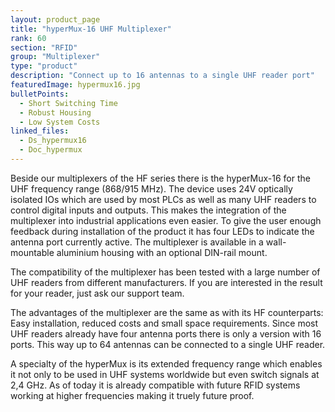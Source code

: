 ```yaml
---
layout: product_page
title: "hyperMux-16 UHF Multiplexer"
rank: 60
section: "RFID"
group: "Multiplexer"
type: "product"
description: "Connect up to 16 antennas to a single UHF reader port"
featuredImage: hypermux16.jpg
bulletPoints:
  - Short Switching Time
  - Robust Housing
  - Low System Costs
linked_files:
  - Ds_hypermux16
  - Doc_hypermux
---
```

Beside our multiplexers of the HF series there is the hyperMux-16 for the UHF frequency range (868/915 MHz). The device uses 24V optically isolated IOs which are used by most PLCs as well as many UHF readers to control digital inputs and outputs. This makes the integration of the multiplexer into industrial applications even easier. To give the user enough feedback during installation of the product it has four LEDs to indicate the antenna port currently active. The multiplexer is available in a wall-mountable aluminium housing with an optional DIN-rail mount.

The compatibility of the multiplexer has been tested with a large number of UHF readers from different manufacturers. If you are interested in the result for your reader, just ask our support team.

The advantages of the multiplexer are the same as with its HF counterparts: Easy installation, reduced costs and small space requirements. Since most UHF readers already have four antenna ports there is only a version with 16 ports. This way up to 64 antennas can be connected to a single UHF reader.

A specialty of the hyperMux is its extended frequency range which enables it not only to be used in UHF systems worldwide but even switch signals at 2,4 GHz. As of today it is already compatible with future RFID systems working at higher frequencies making it truely future proof.
